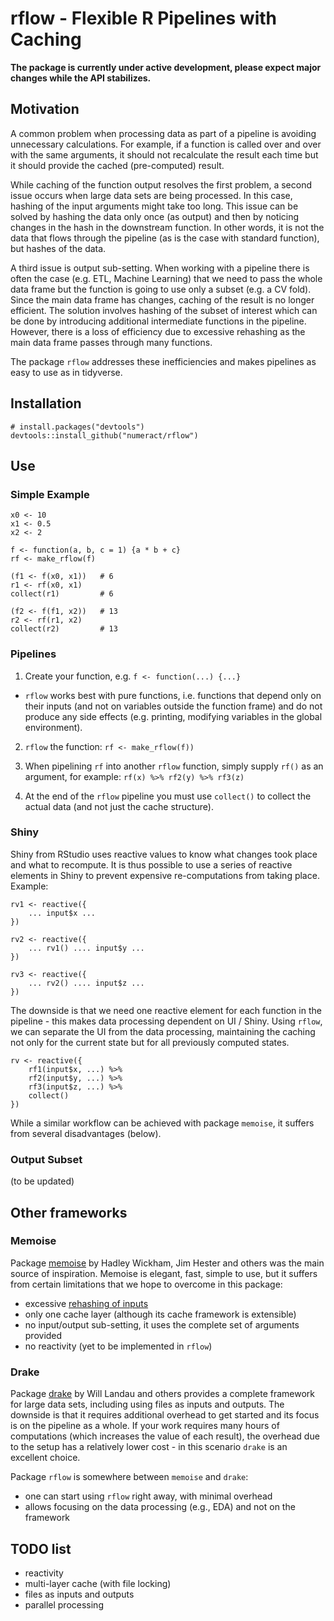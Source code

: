 # rflow - Flexible R Pipelines with Caching

**The package is currently under active development, please expect major 
changes while the API stabilizes.**


## Motivation

A common problem when processing data as part of a pipeline is avoiding 
unnecessary calculations. For example, if a function is called over and
over with the same arguments, it should not recalculate the result each time
but it should provide the cached (pre-computed) result.

While caching of the function output resolves the first problem, a second
issue occurs when large data sets are being processed. In this case, hashing
of the input arguments might take too long. This issue can be solved
by hashing the data only once (as output) and then by noticing changes 
in the hash in the downstream function. In other words, it is not 
the data that flows through the pipeline (as is the case with standard function),
but hashes of the data.

A third issue is output sub-setting. When working with a pipeline there is
often the case (e.g. ETL, Machine Learning) that we need to pass the whole
data frame but the function is going to use only a subset (e.g. a CV fold).
Since the main data frame has changes, caching of the result is no longer
efficient. The solution involves hashing of the subset of interest which
can be done by introducing additional intermediate functions in the pipeline.
However, there is a loss of efficiency due to excessive rehashing as the 
main data frame passes through many functions.

The package `rflow` addresses these inefficiencies and makes pipelines as easy
to use as in tidyverse.


## Installation

```
# install.packages("devtools")
devtools::install_github("numeract/rflow")
```


## Use


### Simple Example

```
x0 <- 10
x1 <- 0.5
x2 <- 2

f <- function(a, b, c = 1) {a * b + c}
rf <- make_rflow(f)

(f1 <- f(x0, x1))   # 6
r1 <- rf(x0, x1)
collect(r1)         # 6

(f2 <- f(f1, x2))   # 13
r2 <- rf(r1, x2) 
collect(r2)         # 13
```


### Pipelines

1. Create your function, e.g. `f <- function(...) {...}`
- `rflow` works best with pure functions, i.e. functions
that depend only on their inputs (and not on variables outside the function 
frame) and do not produce any side effects (e.g. printing,  modifying variables 
in the global environment).

2. `rflow` the function: `rf <- make_rflow(f))`

3. When pipelining `rf` into another `rflow` function, simply supply `rf()`
as an argument, for example: `rf(x) %>% rf2(y) %>% rf3(z)`

4. At the end of the `rflow` pipeline you must use `collect()` to collect
the actual data (and not just the cache structure).


### Shiny

Shiny from RStudio uses reactive values to know what changes took place and 
what to recompute. It is thus possible to use a series of reactive elements 
in Shiny to prevent expensive re-computations from taking place. Example:

```
rv1 <- reactive({ 
    ... input$x ... 
})

rv2 <- reactive({ 
    ... rv1() .... input$y ... 
})

rv3 <- reactive({ 
    ... rv2() .... input$z ... 
})
```

The downside is that we need one reactive element for each function in the 
pipeline - this makes data processing dependent on UI / Shiny. Using `rflow`, 
we can separate the UI from the data processing, maintaining the caching
not only for the current state but for all previously computed states.

```
rv <- reactive({ 
    rf1(input$x, ...) %>%
    rf2(input$y, ...) %>%
    rf3(input$z, ...) %>%
    collect()
})
```

While a similar workflow can be achieved with package `memoise`, it suffers from
several disadvantages (below).


### Output Subset 

(to be updated)


## Other frameworks


### Memoise

Package [memoise](https://github.com/r-lib/memoise/graphs/contributors) 
by Hadley Wickham, Jim Hester and others was the main source of inspiration.
Memoise is elegant, fast, simple to use, but it suffers from certain limitations 
that we hope to overcome in this package:

- excessive [rehashing of inputs](https://github.com/r-lib/memoise/issues/31)
- only one cache layer (although its cache framework is extensible)
- no input/output sub-setting, it uses the complete set of arguments provided
- no reactivity (yet to be implemented in `rflow`)


### Drake

Package [drake](https://github.com/ropensci/drake) by Will Landau and others 
provides a complete framework for large data sets, including using
files as inputs and outputs. The downside is that it requires additional 
overhead to get started and its focus is on the pipeline as a whole. If your
work requires many hours of computations (which increases the value of each 
result), the overhead due to the setup has a relatively lower cost - in this
scenario `drake` is an excellent choice.

Package `rflow` is somewhere between `memoise` and `drake`:

- one can start using `rflow` right away, with minimal overhead
- allows focusing on the data processing (e.g., EDA) and not on the framework


## TODO list

- reactivity 
- multi-layer cache (with file locking)
- files as inputs and outputs
- parallel processing
